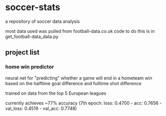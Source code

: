# soccer-stats
a repository of soccer data analysis

most data used was pulled from football-data.co.uk
code to do this is in get_football-data_data.py

## project list

### home win predictor

neural net for "predicting" whether a game will end in a hometeam win based on the halftime goal difference and fulltime shot difference

trained on data from the top 5 European leagues

currently achieves ~77% accuracy (7th epoch: loss: 0.4700 - acc: 0.7656 - val_loss: 0.4519 - val_acc: 0.7748)
